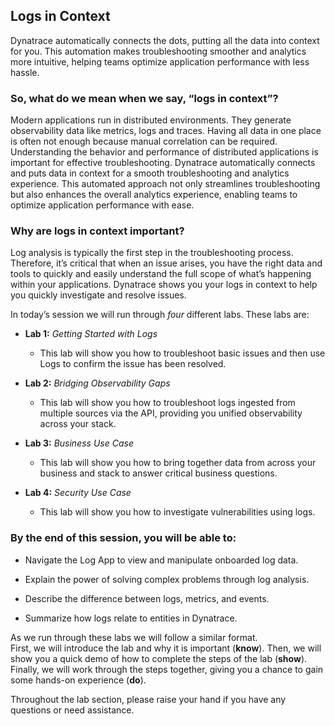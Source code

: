 
## Logs in Context

Dynatrace automatically connects the dots, putting all the data into context for you. This automation makes troubleshooting smoother and analytics more intuitive, helping teams optimize application performance with less hassle.  

### So, what do we mean when we say, “logs in context”?

Modern applications run in distributed environments. They generate observability data like metrics, logs and traces. Having all data in one place is often not enough because manual correlation can be required. Understanding the behavior and performance of distributed applications is important for effective troubleshooting. Dynatrace automatically connects and puts data in context for a smooth troubleshooting and analytics experience. This automated approach not only streamlines troubleshooting but also enhances the overall analytics experience, enabling teams to optimize application performance with ease. 

### Why are logs in context important?

Log analysis is typically the first step in the troubleshooting process. Therefore, it’s critical that when an issue arises, you have the right data and tools to quickly and easily understand the full scope of what’s happening within your applications. Dynatrace shows you your logs in context to help you quickly investigate and resolve issues. 

In today’s session we will run through *four* different labs. These labs are: 

*	**Lab 1:** *Getting Started with Logs*
    - This lab will show you how to troubleshoot basic issues and then use Logs to confirm the issue has been resolved. 

*	**Lab 2:** *Bridging Observability Gaps* 
    - This lab will show you how to troubleshoot logs ingested from multiple sources via the API, providing you unified observability across your stack.

*	**Lab 3:** *Business Use Case*
    - This lab will show you how to bring together data from across your business and stack to answer critical business questions. 

*	**Lab 4:** *Security Use Case* 
    - This lab will show you how to investigate vulnerabilities using logs.  

### By the end of this session, you will be able to: 
*	Navigate the Log App to view and manipulate onboarded log data.

*	Explain the power of solving complex problems through log analysis. 

*	Describe the difference between logs, metrics, and events.  

*	Summarize how logs relate to entities in Dynatrace. 


As we run through these labs we will follow a similar format.  
First, we will introduce the lab and why it is important (**know**). Then, we will show you a quick demo of how to complete the steps of the lab (**show**). Finally, we will work through the steps together, giving you a chance to gain some hands-on experience (**do**). 

Throughout the lab section, please raise your hand if you have any questions or need assistance. 